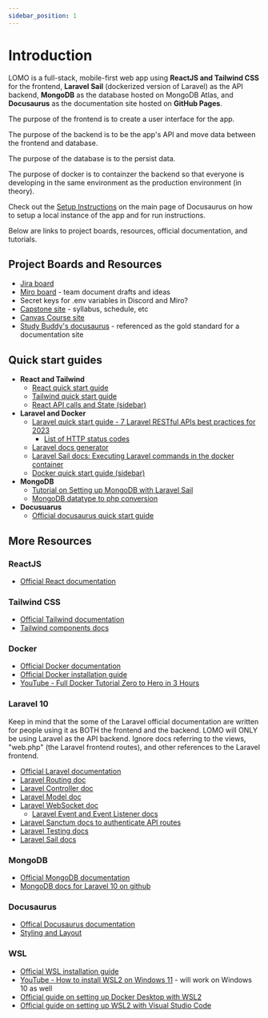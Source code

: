 ```yaml
---
sidebar_position: 1
---
```

# Introduction

LOMO is a full-stack, mobile-first web app using **ReactJS and Tailwind CSS** for the frontend, **Laravel Sail** (dockerized version of Laravel) as the API backend, **MongoDB** as the database hosted on MongoDB Atlas, and **Docusaurus** as the documentation site hosted on **GitHub Pages**.

The purpose of the frontend is to create a user interface for the app. 

The purpose of the backend is to be the app's API and move data between the frontend and database. 

The purpose of the database is to the persist data. 

The purpose of docker is to containzer the backend so that everyone is developing in the same environment as the production environment (in theory).

Check out the [Setup Instructions](https://capstone-projects-2023-fall.github.io/project-lomo-in-person-gaming-app/#setup-instructions) on the main page of Docusaurus on how to setup a local instance of the app and for run instructions.

Below are links to project boards, resources, official documentation, and tutorials.

## Project Boards and Resources
- [Jira board](https://temple-cis-projects-in-cs.atlassian.net/jira/software/c/projects/LM/boards/53)
- [Miro board](https://miro.com/app/board/uXjVMg75Ffs=/) - team document drafts and ideas
- Secret keys for .env variables in Discord and Miro?
- [Capstone site](https://capstone.ianapplebaum.com/) - syllabus, schedule, etc
- [Canvas Course site](https://templeu.instructure.com/courses/133974)
- [Study Buddy's docusaurus](https://capstone-projects-2023-spring.github.io/project-virtual-pet/docs/intro) - referenced as the gold standard for a documentation site

## Quick start guides
- **React and Tailwind**
  - [React quick start guide](https://www.codementor.io/reactjs/tutorial/the-reactjs-quick-start-guide)
  - [Tailwind quick start guide](https://www.codeinwp.com/blog/tailwind-css-tutorial/)
  - [React API calls and State (sidebar)](https://capstone-projects-2023-fall.github.io/project-lomo-in-person-gaming-app/resources/state-and-api-calls#performing-side-effects-api-calls)
- **Laravel and Docker**
  - [Laravel quick start guide - 7 Laravel RESTful APIs best practices for 2023](https://benjamincrozat.com/laravel-restful-api-best-practices)
    - [List of HTTP status codes](https://benjamincrozat.com/laravel-restful-api-best-practices#use-the-correct-http-code-for-responses)
  - [Laravel docs generator](https://www.youtube.com/watch?v=gp-_kcblYGA)
  - [Laravel Sail docs: Executing Laravel commands in the docker container](https://laravel.com/docs/10.x/sail#executing-sail-commands)
  - [Docker quick start guide (sidebar)](https://capstone-projects-2023-fall.github.io/project-lomo-in-person-gaming-app/resources/quick-start-docker)
- **MongoDB**
  - [Tutorial on Setting up MongoDB with Laravel Sail](https://discord.com/channels/1150870543092949102/1150870543092949105/1156730930090737684)
  - [MongoDB datatype to php conversion](https://capstone-projects-2023-fall.github.io/project-lomo-in-person-gaming-app/docs/system-architecture/erddiagrams#datatype-conversion-from-mongodb-to-php)
- **Docusuarus**
  - [Official docusaurus quick start guide](https://capstone-projects-2023-fall.github.io/project-lomo-in-person-gaming-app/resources/quick-start-docusaurus)

## More Resources
### ReactJS
- [Official React documentation](https://react.dev/)

### Tailwind CSS
- [Official Tailwind documentation](https://tailwindcss.com/docs/installation)
- [Tailwind components docs](https://tailwindui.com/components?ref=sidebar)

### Docker
- [Official Docker documentation](https://docs.docker.com/get-started/overview/)
- [Official Docker installation guide](https://docs.docker.com/get-docker/)
- [YouTube - Full Docker Tutorial Zero to Hero in 3 Hours](https://www.youtube.com/watch?v=3c-iBn73dDE&t=5589s&pp=ygUGZG9ja2Vy)

### Laravel 10
Keep in mind that the some of the Laravel official documentation are written for people using it as BOTH the frontend and the backend. LOMO will ONLY be using Laravel as the API backend. Ignore docs referring to the views, "web.php" (the Laravel frontend routes), and other references to the Laravel frontend.

- [Official Laravel documentation](https://laravel.com/docs/10.x/readme)
- [Laravel Routing doc](https://laravel.com/docs/10.x/routing)
- [Laravel Controller doc](https://laravel.com/docs/10.x/controllers)
- [Laravel Model doc](https://laravel.com/docs/10.x/eloquent)
- [Laravel WebSocket doc](https://laravel.com/docs/10.x/broadcasting)
  - [Laravel Event and Event Listener docs](https://laravel.com/docs/10.x/events)
- [Laravel Sanctum docs to authenticate API routes](https://laravel.com/docs/10.x/sanctum)
- [Laravel Testing docs](https://laravel.com/docs/10.x/testing)
- [Laravel Sail docs](https://laravel.com/docs/10.x/sail)

### MongoDB
- [Official MongoDB documentation](https://www.mongodb.com/docs/)
- [MongoDB docs for Laravel 10 on github](https://github.com/mongodb/laravel-mongodb)

### Docusaurus
- [Offical Docusaurus documentation](https://docusaurus.io/docs)
- [Styling and Layout](https://docusaurus.io/docs/styling-layout)

### WSL
- [Official WSL installation guide](https://learn.microsoft.com/en-us/windows/wsl/install)
- [YouTube - How to install WSL2 on Windows 11](https://www.youtube.com/watch?v=28Ei63qtquQ) - will work on Windows 10 as well
- [Official guide on setting up Docker Desktop with WSL2](https://docs.docker.com/desktop/wsl/)
- [Official guide on setting up WSL2 with Visual Studio Code](https://code.visualstudio.com/docs/remote/wsl)